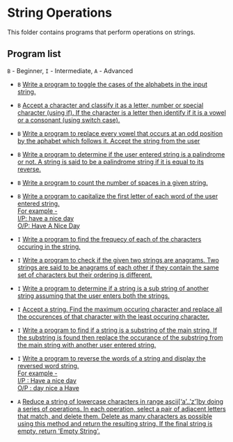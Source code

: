 # String Operations

This folder contains programs that perform operations on strings.

## Program list

`B` - Beginner, `I` - Intermediate, `A` - Advanced

* `B` [Write a program to toggle the cases of the alphabets in the input string.](alphabetToggle.cpp)

* `B` [Accept a character and classify it as a letter, number or special character (using if). If the character is a letter then identify if it is a vowel or a consonant (using switch case).](characterClassification.cpp)

* `B` [Write a program to replace every vowel that occurs at an odd position by the aphabet which follows it. Accept the string from the user](replaceVowel.cpp)
 
* `B` [Write a program to determine if the user entered string is a palindrome or not. A string is said to be a palindrome string if it is equal to its reverse.](stringPalindrome.cpp)
        
* `B` [Write a program to count the number of spaces in a given string.](stringSpaceCounter.cpp)

* `B` [Write a program to capitalize the first letter of each word of the user entered string.
        <br>For example - 
        <br>I/P: have a nice day
        <br>O/P: Have A Nice Day](stringCaptalize.cpp)

* `I` [Write a program to find the frequecy of each of the characters occuring in the string.](characterFrequency.cpp)

* `I` [Write a program to check if the given two strings are anagrams. Two strings are said to be anagrams of each other if they contain the same set of characters but their ordering is different.](stringAnagram.cpp)

* `I` [Write a program to determine if a string is a sub string of another string assuming that the user enters both the strings.](replaceSubstring.cpp)
 
* `I` [Accept a string. Find the maximum occuring character and replace all the occurences of that character with the least occuring character.](replaceMaxOccuringCharacter.cpp)
 
* `I` [Write a program to find if a string is a substring of the main string. If the substring is found then replace the occurance of the substring from the main string with another user entered string.](replaceSubstring.cpp)
 
* `I` [Write a program to  reverse the words of a string and display the reversed word string. 
        <br>For example - 
        <br>I/P : Have a nice day
        <br>O/P : day nice a Have](reverseString.cpp)
        
* `A` [Reduce a string of lowercase characters in range ascii[‘a’..’z’]by doing a series of operations. In each operation, select a pair of adjacent letters that match, and delete them.
Delete as many characters as possible using this method and return the resulting string. If the final string is empty, return 'Empty String'.](superStringReduce.cpp)
       

